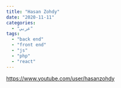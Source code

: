 ```yaml
---
title: "Hasan Zohdy"
date: "2020-11-11"
categories:
  - "عربي"
tags:
  - "back end"
  - "front end"
  - "js"
  - "php"
  - "react"
---
```


https://www.youtube.com/user/hasanzohdy
